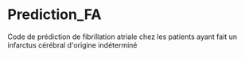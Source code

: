 # Prediction_FA
Code de prédiction de fibrillation atriale chez les patients ayant fait un infarctus cérébral d'origine indéterminé
